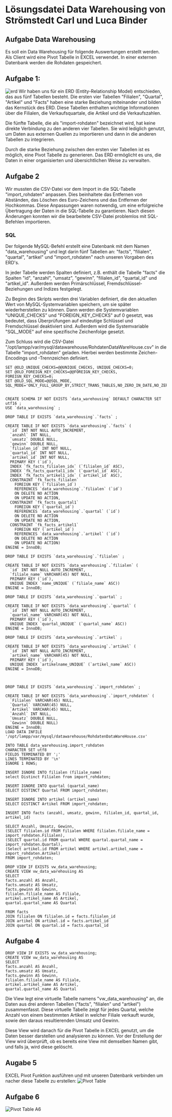 # Lösungsdatei Data Warehousing von Strömstedt Carl und Luca Binder

## Aufgabe Data Warehousing

Es soll ein Data Warehousing für folgende Auswertungen erstellt werden. Als Client wird eine
Pivot Tabelle in EXCEL verwendet. In einer externen Datenbank werden die Rohdaten gespeichert.

## Aufgabe 1:

![erd](pictures/erd.png)
Wir haben uns für ein ERD (Entity-Relationship Model) entschieden, das aus fünf Tabellen besteht. Die ersten vier Tabellen "Filialen", "Quartal", "Artikel" und "Facts" haben eine starke Beziehung miteinander und bilden das Kernstück des ERD. Diese Tabellen enthalten wichtige Informationen über die Filialen, die Verkaufsquartale, die Artikel und die Verkaufszahlen.

Die fünfte Tabelle, die als "import-rohdaten" bezeichnet wird, hat keine direkte Verbindung zu den anderen vier Tabellen. Sie wird lediglich genutzt, um Daten aus externen Quellen zu importieren und dann in die anderen Tabellen zu integrieren.

Durch die starke Beziehung zwischen den ersten vier Tabellen ist es möglich, eine Pivot Tabelle zu generieren. Das ERD ermöglicht es uns, die Daten in einer organisierten und übersichtlichen Weise zu verwalten.

## Aufgabe 2

Wir mussten die CSV-Datei vor dem Import in die SQL-Tabelle "import_rohdaten" anpassen. Dies beinhaltete das Entfernen von Abständen, das Löschen des Euro-Zeichens und das Entfernen der Hochkommas. Diese Anpassungen waren notwendig, um eine erfolgreiche Übertragung der Daten in die SQL-Tabelle zu garantieren. Nach diesen Änderungen konnten wir die bearbeitete CSV-Datei problemlos mit SQL-Befehlen importieren.

### SQL

Der folgende MySQL-Befehl erstellt eine Datenbank mit dem Namen "data_warehousing" und legt darin fünf Tabellen an: "facts", "filialen", "quartal", "artikel" und "import_rohdaten" nach unseren Vorgaben des ERD's.

In jeder Tabelle werden Spalten definiert, z.B. enthält die Tabelle "facts" die Spalten "id", "anzahl", "umsatz", "gewinn", "filialen_id", "quartal_id" und "artikel_id". Außerdem werden Primärschlüssel, Fremdschlüssel-Beziehungen und Indizes festgelegt.

Zu Beginn des Skripts werden drei Variablen definiert, die den aktuellen Wert von MySQL-Systemvariablen speichern, um sie später wiederherstellen zu können. Dann werden die Systemvariablen "UNIQUE_CHECKS" und "FOREIGN_KEY_CHECKS" auf 0 gesetzt, was bedeutet, dass Überprüfungen auf eindeutige Schlüssel und Fremdschlüssel deaktiviert sind. Außerdem wird die Systemvariable "SQL_MODE" auf eine spezifische Zeichenfolge gesetzt.

Zum Schluss wird die CSV-Datei "/opt/lampp/var/mysql/datawarehouse/RohdatenDataWareHouse.csv" in die Tabelle "import_rohdaten" geladen. Hierbei werden bestimmte Zeichen-Encodings und -Trennzeichen definiert.

```
SET @OLD_UNIQUE_CHECKS=@@UNIQUE_CHECKS, UNIQUE_CHECKS=0;
SET @OLD_FOREIGN_KEY_CHECKS=@@FOREIGN_KEY_CHECKS, FOREIGN_KEY_CHECKS=0;
SET @OLD_SQL_MODE=@@SQL_MODE, SQL_MODE='ONLY_FULL_GROUP_BY,STRICT_TRANS_TABLES,NO_ZERO_IN_DATE,NO_ZERO_DATE,ERROR_FOR_DIVISION_BY_ZERO,NO_ENGINE_SUBSTITUTION';


CREATE SCHEMA IF NOT EXISTS `data_warehousing` DEFAULT CHARACTER SET utf16 ;
USE `data_warehousing` ;

DROP TABLE IF EXISTS `data_warehousing`.`facts` ;

CREATE TABLE IF NOT EXISTS `data_warehousing`.`facts` (
  `id` INT NOT NULL AUTO_INCREMENT,
  `anzahl` INT NULL,
  `umsatz` DOUBLE NULL,
  `gewinn` DOUBLE NULL,
  `filialen_id` INT NOT NULL,
  `quartal_id` INT NOT NULL,
  `artikel_id` INT NOT NULL,
  PRIMARY KEY (`id`),
  INDEX `fk_facts_filialen_idx` (`filialen_id` ASC),
  INDEX `fk_facts_quartal1_idx` (`quartal_id` ASC),
  INDEX `fk_facts_artikel1_idx` (`artikel_id` ASC),
  CONSTRAINT `fk_facts_filialen`
    FOREIGN KEY (`filialen_id`)
    REFERENCES `data_warehousing`.`filialen` (`id`)
    ON DELETE NO ACTION
    ON UPDATE NO ACTION,
  CONSTRAINT `fk_facts_quartal1`
    FOREIGN KEY (`quartal_id`)
    REFERENCES `data_warehousing`.`quartal` (`id`)
    ON DELETE NO ACTION
    ON UPDATE NO ACTION,
  CONSTRAINT `fk_facts_artikel1`
    FOREIGN KEY (`artikel_id`)
    REFERENCES `data_warehousing`.`artikel` (`id`)
    ON DELETE NO ACTION
    ON UPDATE NO ACTION)
ENGINE = InnoDB;

DROP TABLE IF EXISTS `data_warehousing`.`filialen` ;

CREATE TABLE IF NOT EXISTS `data_warehousing`.`filialen` (
  `id` INT NOT NULL AUTO_INCREMENT,
  `filiale_name` VARCHAR(45) NOT NULL,
  PRIMARY KEY (`id`),
  UNIQUE INDEX `name_UNIQUE` (`filiale_name` ASC))
ENGINE = InnoDB;

DROP TABLE IF EXISTS `data_warehousing`.`quartal` ;

CREATE TABLE IF NOT EXISTS `data_warehousing`.`quartal` (
  `id` INT NOT NULL AUTO_INCREMENT,
  `quartal_name` VARCHAR(45) NOT NULL,
  PRIMARY KEY (`id`),
  UNIQUE INDEX `quartal_UNIQUE` (`quartal_name` ASC))
ENGINE = InnoDB;

DROP TABLE IF EXISTS `data_warehousing`.`artikel` ;

CREATE TABLE IF NOT EXISTS `data_warehousing`.`artikel` (
  `id` INT NOT NULL AUTO_INCREMENT,
  `artikel_name` VARCHAR(45) NOT NULL,
  PRIMARY KEY (`id`),
  UNIQUE INDEX `artikelname_UNIQUE` (`artikel_name` ASC))
ENGINE = InnoDB;



DROP TABLE IF EXISTS `data_warehousing`.`import_rohdaten` ;

CREATE TABLE IF NOT EXISTS `data_warehousing`.`import_rohdaten` (
  `Filialen` VARCHAR(45) NULL,
  `Quartal` VARCHAR(45) NULL,
  `Artikel` VARCHAR(45) NULL,
  `Anzahl` INT NULL,
  `Umsatz` DOUBLE NULL,
  `Gewinn` DOUBLE NULL)
ENGINE = InnoDB;
LOAD DATA INFILE '/opt/lampp/var/mysql/datawarehouse/RohdatenDataWareHouse.csv'

INTO TABLE data_warehousing.import_rohdaten
CHARACTER SET utf8
FIELDS TERMINATED BY ';'
LINES TERMINATED BY '\n'
IGNORE 1 ROWS;

INSERT IGNORE INTO filialen (filiale_name)
select Distinct Filialen from import_rohdaten;

INSERT IGNORE INTO quartal (quartal_name)
SELECT DISTINCT Quartal FROM import_rohdaten;

INSERT IGNORE INTO artikel (artikel_name)
SELECT DISTINCT Artikel FROM import_rohdaten;

INSERT INTO facts (anzahl, umsatz, gewinn, filialen_id, quartal_id, artikel_id)

SELECT Anzahl, Umsatz, Gewinn,
(SELECT filialen.id FROM filialen WHERE filialen.filiale_name = import_rohdaten.Filialen),
(SELECT quartal.id FROM quartal WHERE quartal.quartal_name = import_rohdaten.Quartal),
(Select artikel.id FROM artikel WHERE artikel.artikel_name = import_rohdaten.Artikel)
FROM import_rohdaten;

DROP VIEW IF EXISTS vw_data_warehousing;
CREATE VIEW vw_data_warehousing AS
SELECT
facts.anzahl AS Anzahl,
facts.umsatz AS Umsatz,
facts.gewinn AS Gewinn,
filialen.filiale_name AS Filiale,
artikel.artikel_name AS Artikel,
quartal.quartal_name AS Quartal

FROM facts
JOIN filialen ON filialen.id = facts.filialen_id
JOIN artikel ON artikel.id = facts.artikel_id
JOIN quartal ON quartal.id = facts.quartal_id
```

## Aufgabe 4

```
DROP VIEW IF EXISTS vw_data_warehousing;
CREATE VIEW vw_data_warehousing AS
SELECT
facts.anzahl AS Anzahl,
facts.umsatz AS Umsatz,
facts.gewinn AS Gewinn,
filialen.filiale_name AS Filiale,
artikel.artikel_name AS Artikel,
quartal.quartal_name AS Quartal
```

Die View legt eine virtuelle Tabelle namens "vw_data_warehousing" an, die Daten aus drei anderen Tabellen ("facts", "filialen" und "artikel") zusammenfasst. Diese virtuelle Tabelle zeigt für jedes Quartal, welche Anzahl von einem bestimmten Artikel in welcher Filiale verkauft wurde, sowie den daraus resultierenden Umsatz und Gewinn.

Diese View wird danach für die Pivot Tabelle in EXCEL genutzt, um die Daten besser darstellen und analysieren zu können. Vor der Erstellung der View wird überprüft, ob es bereits eine View mit demselben Namen gibt, und falls ja, wird diese gelöscht.

## Augabe 5

EXCEL Pivot Funktion ausführen und mit unseren Datenbank verbinden um nacher diese Tabelle zu erstellen:
![Pivot Table](pictures/pivot-table.png)

## Aufgabe 6

![Pivot Table A6](pictures/pivot-table-a6.png)

